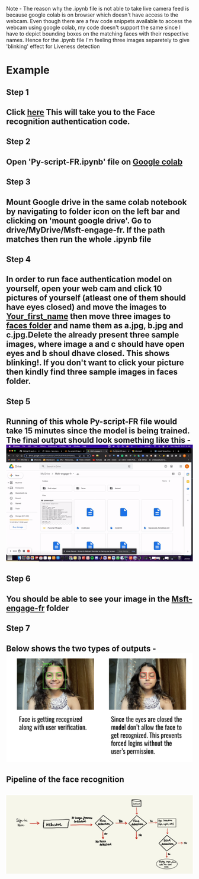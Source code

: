 Note - The reason why the .ipynb file is not able to take live camera feed is because google colab is on browser which doesn't have access to the webcam. Even though there are a few code snippets available to access the webcam using google colab, my code doesn't support the same since I have to depict bounding boxes on the matching faces with their respective names. Hence for the .ipynb file I'm feeling three images separetely to give 'blinking' effect for Liveness detection

# Example 

<h2>Step 1<h2/>
Click <a href="https://drive.google.com/drive/folders/1fYOfs87N4b5hA8MiQce1VtAPR1kqPFLi?usp=sharing">here</a>
This will take you to the Face recognition authentication code. 

<h2>Step 2<h2/>
Open 'Py-script-FR.ipynb' file on <a href="https://colab.research.google.com/?utm_source=scs-index">Google colab</a>

<h2>Step 3<h2/>
Mount Google drive in the same colab notebook by navigating to folder icon on the left bar and clicking on 'mount google drive'. Go to drive/MyDrive/Msft-engage-fr. If the path matches then run the whole .ipynb file
  

 <h2>Step 4<h2/>
 In order to run face authentication model on yourself, open your web cam and click 10 pictures of yourself (atleast one of them should have eyes closed) and move the images to <a href="https://drive.google.com/drive/folders/1BkYI2WZt8C-XUa6vC7eTqmWLWoMly1Zn?usp=sharing"> Your_first_name</a> then move three images to <a href="https://drive.google.com/drive/folders/1VoGy95KT-whCkDrkl5qQv6wACRkJiSLd?usp=sharing">faces folder</a> and name them as a.jpg, b.jpg and c.jpg.Delete the already present three sample images, where image a and c should have open eyes and b shoul dhave closed. This shows blinking!. If you don't want to click your picture then kindly find three sample images in faces folder.   

<h2>Step 5<h2/>
Running of this whole Py-script-FR file would take 15 minutes since the model is being trained. The final output should look something like this - 
<br />
<img src="final-display.gif"> 

  
 
<h2>Step 6<h2/>
  You should be able to see your image in the <a href="https://drive.google.com/drive/folders/1fYOfs87N4b5hA8MiQce1VtAPR1kqPFLi?usp=sharing">Msft-engage-fr</a> folder
  
  <h2>Step 7<h2/>
  Below shows the two types of outputs - 
    <br/>
<img src="final-difference.png"> 

  

  
<h2>Pipeline of the face recognition<h2/>
<img src="IMG_F8500172F341-1.jpeg">
   
